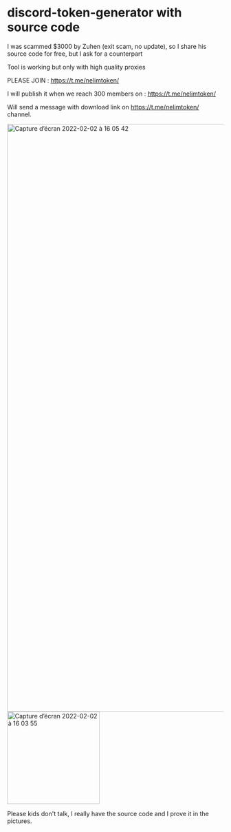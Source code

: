 # discord-token-generator with source code
I was scammed $3000 by Zuhen (exit scam, no update), so I share his source code for free, but I ask for a counterpart

Tool is working but only with high quality proxies 

PLEASE JOIN : https://t.me/nelimtoken/

I will publish it when we reach 300 members on : 
https://t.me/nelimtoken/ 

Will send a message with download link on https://t.me/nelimtoken/ channel. 

<img width="1366" alt="Capture d’écran 2022-02-02 à 16 05 42" src="https://user-images.githubusercontent.com/71607276/152180138-80b895c4-2bf3-4dc0-a615-c7f23f83023e.png">

<img width="215" alt="Capture d’écran 2022-02-02 à 16 03 55" src="https://user-images.githubusercontent.com/71607276/152179777-dadfcd7e-423e-4655-b6e5-2a6fefdda5a3.png">

Please kids don't talk, I really have the source code and I prove it in the pictures.

